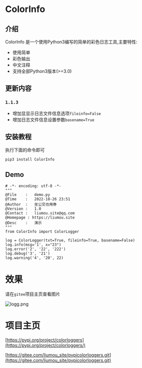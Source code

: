 # ColorInfo

## 介绍

ColorInfo 是一个使用Python3编写的简单的彩色日志工具,主要特性:

* 使用简单
* 彩色输出
* 中文注释
* 支持全部Python3版本(>=3.0)

## 更新内容

### `1.1.3`

* 增加显显示日志文件信息选项`fileinfo=False`
* 增加日志文件信息设置参数`basename=True`

## 安装教程

执行下面的命令即可

```shell
pip3 install ColorInfo
```

## Demo

```
# -*- encoding: utf-8 -*-
"""
@File    :   demo.py
@Time    :   2022-10-26 23:51
@Author  :   坐公交也用券
@Version :   1.0
@Contact :   liumou.site@qq.com
@Homepage : https://liumou.site
@Desc    :   演示
"""
from ColorInfo import ColorLogger

log = ColorLogger(txt=True, fileinfo=True, basename=False)
log.info(msg='1', x="23")
log.error('2', '22', '222')
log.debug('3', '21')
log.warning('4', '20', 22)
```

# 效果

请在`gitee`项目主页查看图片

![logg.png](./Demo.png)

# 项目主页

[https://pypi.org/project/colorloggers](https://pypi.org/project/colorloggers/)

[https://gitee.com/liumou_site/pypicolorloggers.git](https://gitee.com/liumou_site/pypicolorloggers.git)
